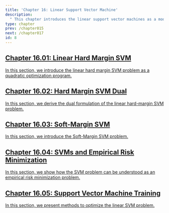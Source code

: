 ```yaml
---
title: 'Chapter 16: Linear Support Vector Machine'
description:
  " This chapter introduces the linear support vector machines as a model class." 
type: chapter
prev: /chapter015
next: /chapter017
id: 8
---
```



<section class="c72e2d57">
  <h2 class="_5e0ebe7a">
  <a class="_46224d00 _7e2d93b5" href="/chapter16-01-linsvm-hard-margin">Chapter 16.01: Linear Hard Margin SVM</a>

  </h2>
  <p class="de526628">
  <a class="_46224d00 _7e2d93b5" href="/chapter16-01-linsvm-hard-margin"> In this section, we introduce the linear hard margin SVM problem as a quadratic optimization program. </a>
  </p>
</section>





<section class="c72e2d57">
  <h2 class="_5e0ebe7a">
  <a class="_46224d00 _7e2d93b5" href="/chapter16-02-linsvm-hard-margin-dual">Chapter 16.02: Hard Margin SVM Dual</a>

  </h2>
  <p class="de526628">
  <a class="_46224d00 _7e2d93b5" href="/chapter16-02-linsvm-hard-margin-dual"> In this section, we derive the dual formulation of the linear hard-margin SVM problem. </a>
  </p>
</section>





<section class="c72e2d57">
  <h2 class="_5e0ebe7a">
  <a class="_46224d00 _7e2d93b5" href="/chapter16-03-linsvm-soft-margin">Chapter 16.03: Soft-Margin SVM</a>

  </h2>
  <p class="de526628">
  <a class="_46224d00 _7e2d93b5" href="/chapter16-03-linsvm-soft-margin"> In this section, we introduce the Soft-Margin SVM problem. </a>
  </p>
</section>





<section class="c72e2d57">
  <h2 class="_5e0ebe7a">
  <a class="_46224d00 _7e2d93b5" href="/chapter16-04-linsvm-erm">Chapter 16.04: SVMs and Empirical Risk Minimization</a>

  </h2>
  <p class="de526628">
  <a class="_46224d00 _7e2d93b5" href="/chapter16-04-linsvm-erm"> In this section, we show how the SVM problem can be understood as an empirical risk minimization problem. </a>
  </p>
</section>





<section class="c72e2d57">
  <h2 class="_5e0ebe7a">
  <a class="_46224d00 _7e2d93b5" href="/chapter16-05-linsvm-optimization">Chapter 16.05: Support Vector Machine Training</a>

  </h2>
  <p class="de526628">
  <a class="_46224d00 _7e2d93b5" href="/chapter16-05-linsvm-optimization"> In this section, we present methods to optimize the linear SVM problem. </a>
  </p>
</section>




